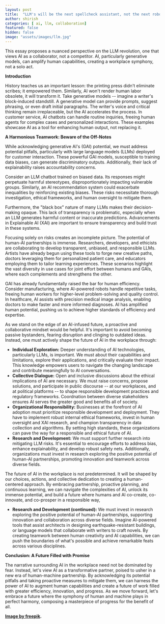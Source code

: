 ```yaml
---
layout: post
title:  "LLM's will be the next spellcheck assistant, not the next robotic overlords!"
author: shirish
categories: [ ai, llm, collaboration]
featured: false
hidden: false
image: "assets/images/llm.jpg"
---
```

This essay proposes a nuanced perspective on the LLM revolution, one that views AI as a collaborator, not a competitor. AI, particularly generative models, can amplify human capabilities, creating a workplace symphony, not a solo act.

**Introduction**

History teaches us an important lesson: the printing press didn't eliminate scribes; it empowered them. Similarly, AI won't render human labor obsolete, it will transform it. Take generative models -- imagine a writer's block-induced standstill. A generative model can provide prompts, suggest phrasing, or even draft initial paragraphs. The writer's voice and critical thinking remain irreplaceable, but the AI accelerates the process. In customer service, AI chatbots can handle routine inquiries, freeing human agents for complex cases and personalized interactions. These examples showcase AI as a tool for enhancing human output, not replacing it.

**A Harmonious Teamwork: Beware of the Off-Notes**

While acknowledging generative AI's (GAI) potential, we must address potential pitfalls, particularly with large language models (LLMs) deployed for customer interaction. These powerful GAI models, susceptible to training data biases, can generate discriminatory outputs. Additionally, their lack of explainability raises accountability concerns.

Consider an LLM chatbot trained on biased data. Its responses might perpetuate harmful stereotypes, disproportionately impacting vulnerable groups.  Similarly, an AI recommendation system could exacerbate inequalities by reinforcing existing biases.  These risks necessitate thorough investigation, ethical frameworks, and human oversight to mitigate them.

Furthermore, the "black box" nature of many LLMs makes their decision-making opaque.  This lack of transparency is problematic, especially when an LLM generates harmful content or inaccurate predictions.  Advancements in Explainable AI (XAI) are important to ensure transparency and build trust in these systems.

Focusing solely on risks creates an incomplete picture. The potential of human-AI partnerships is immense. Researchers, developers, and ethicists are collaborating to develop transparent, unbiased, and responsible LLMs. Artists have already begun using these tools to forge new creative paths, doctors leveraging them for personalized patient care, and educators employing them to tailor learning experiences. These scenarios highlight the vast diversity in use cases for joint effort between humans and GAIs, where each complements and strengthens the other.

GAI has already fundamentally raised the bar for human efficiency. Consider manufacturing, where AI-powered robots handle repetitive tasks, freeing human workers for higher-level problem-solving and quality control. In healthcare, AI assists with precision medical image analysis, enabling doctors to make faster and more informed diagnoses. AI has amplified human potential, pushing us to achieve higher standards of efficiency and expertise.

As we stand on the edge of an AI-infused future, a proactive and collaborative mindset would be helpful. It's important to avoid becoming passive bystanders, fearing disruption and clinging to outdated ideas. Instead, one must actively shape the future of AI in the workplace through:

* **Individual Exploration:**  Deeper understanding of AI technologies, particularly LLMs, is important. We must about their capabilities and limitations, explore their applications, and critically evaluate their impact. This knowledge empowers users to navigate the changing landscape and contribute meaningfully to AI conversations. 
* **Collective Dialogue:**  Open and inclusive discussions about the ethical implications of AI are necessary. We must raise concerns, propose solutions, and participate in public discourse -- at our workplaces, and at political platforms -- to shape responsible development practices and regulatory frameworks. Coordnation between diverse stakeholders ensures AI serves the greater good and benefits all of society.
* **Organizational Responsibility:**  Businesses at the forefront of AI adoption must prioritize responsible development and deployment. They have to implement robust internal ethical frameworks, invest in human oversight and XAI research, and champion transparency in data collection and algorithms.  By setting high standards, these organizations can pave the way for a responsible and ethical future of AI.
* **Research and Development:**  We must support further research into mitigating LLM risks. It's essential to encourage efforts to address bias, enhance explainability, and develop robust safety nets. Additionally, organizations must invest in research exploring the positive potential of human-AI partnerships, promoting innovation and teamwork across diverse fields.

The future of AI in the workplace is not predetermined. It will be shaped by our choices, actions, and collective dedication to creating a human-centered approach. By embracing partnership, proactive planning, and continuous learning, we can navigate the complexities of AI, unlock its immense potential, and build a future where humans and AI co-create, co-innovate, and co-prosper in a responsible way,

* **Research and Development (continued):**  We must invest in research exploring the positive potential of human-AI partnerships, supporting innovation and collaboration across diverse fields. Imagine AI-powered tools that assist architects in designing earthquake-resistant buildings, or language models that collaborate with writers to craft novels. By creating teamwork between human creativity and AI capabilities, we can push the boundaries of what's possible and achieve remarkable feats across various disciplines.

**Conclusion: A Future Filled with Promise**

The narrative surrounding AI in the workplace need not be dominated by fear.  Instead, let's view AI as a transformative partner, poised to usher in a new era of human-machine partnership. By acknowledging its potential pitfalls and taking proactive measures to mitigate them, we can harness the power of AI to augment human capabilities and create a future of work filled with greater efficiency, innovation, and progress.  As we move forward, let's embrace a future where the symphony of human and machine plays in perfect harmony, composing a masterpiece of progress for the benefit of all.


__<a href="https://www.freepik.com/free-vector/robotic-process-automation-illustration_21743709.htm#fromView=search&page=1&position=28&uuid=14852b8d-0772-4624-97fc-6cf3a5b513be">Image by freepik</a>.__